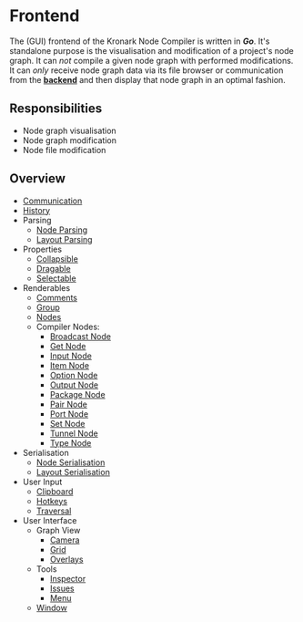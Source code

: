 # Frontend

The (GUI) frontend of the Kronark Node Compiler is written in ***Go***. It's standalone purpose is the visualisation and modification of a project's node graph. It can *not* compile a given node graph with performed modifications. It can *only* receive node graph data via its file browser or communication from the [**backend**](../backend/backend.md) and then display that node graph in an optimal fashion.

## Responsibilities

- Node graph visualisation
- Node graph modification
- Node file modification

## Overview

- [Communication](./communication/communication.md)
- [History](./history/history.md)
- Parsing
    - [Node Parsing](./node_file_format/parsing.md)
    - [Layout Parsing](./layout_file_format/parsing.md)
- Properties
    - [Collapsible](./properties/collapsible/collapsible.md)
    - [Dragable](./properties/dragable/dragable.md)
    - [Selectable](./properties/selectable/selectable.md)
- Renderables
    - [Comments](./renderables/comments/comment.md)
    - [Group](./renderables/groups/group.md)
    - [Nodes](./renderables/nodes/node.md)
    - Compiler Nodes:
        - [Broadcast Node](./renderables/nodes/compiler_nodes/broadcast.md)
        - [Get Node](./renderables/nodes/compiler_nodes/get.md)
        - [Input Node](./renderables/nodes/compiler_nodes/input.md)
        - [Item Node](./renderables/nodes/compiler_nodes/item.md)
        - [Option Node](./renderables/nodes/compiler_nodes/option.md)
        - [Output Node](./renderables/nodes/compiler_nodes/output.md)
        - [Package Node](./renderables/nodes/compiler_nodes/package.md)
        - [Pair Node](./renderables/nodes/compiler_nodes/pair.md)
        - [Port Node](./renderables/nodes/compiler_nodes/port.md)
        - [Set Node](./renderables/nodes/compiler_nodes/set.md)
        - [Tunnel Node](./renderables/nodes/compiler_nodes/tunnel.md)
        - [Type Node](./renderables/nodes/compiler_nodes/type.md)
- Serialisation
    - [Node Serialisation](./node_file_format/serialisation.md)
    - [Layout Serialisation](./layout_file_format/serialisation.md)
- User Input
    - [Clipboard](./user_input/clipboard/clipboard.md)
    - [Hotkeys](./user_input/hotkeys/hotkeys.md)
    - [Traversal](./user_input/traversal/traversal.md)
- User Interface
    - Graph View
        - [Camera](./user_interface/graph_view/camera/camera.md)
        - [Grid](./user_interface/graph_view/grid/grid.md)
        - [Overlays](./user_interface/graph_view/overlays/overlays.md)
    - Tools
        - [Inspector](./user_interface/tools/inspector/inspector.md)
        - [Issues](./user_interface/tools/issues/issues.md)
        - [Menu](./user_interface/tools/menu/menu.md)
    - [Window](./user_interface/window/window.md)
